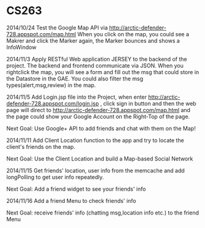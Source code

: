 CS263
=====

2014/10/24
Test the Google Map API via http://arctic-defender-728.appspot.com/map.html
When you click on the map, you could see a Makrer and click the Marker again, the Marker bounces and shows a InfoWindow

2014/11/3
Apply RESTful Web application JERSEY to the backend of the project.
The backend and frontend communicate via JSON. When you rightclick the map, you will see a form and fill out the msg that could store in the Datastore in the GAE.
You could also filter the msg types(alert,msg,review) in the map.

2014/11/5
Add Login.jsp file into the Project, when enter http://arctic-defender-728.appspot.com/login.jsp , click sign in button and then the web page will direct to http://arctic-defender-728.appspot.com/map.html and the page could show your Google Account on the Right-Top of the page.

Next Goal:
Use Google+ API to add friends and chat with them on the Map!

2014/11/11
Add Client Location function to the app and try to locate the client's friends on the map. 

Next Goal:
Use the Client Location and build a Map-based Social Network

2014/11/15
Get friends' location, user info from the memcache and add longPolling to get user info repeatedly.

Next Goal:
Add a friend widget to see your friends' info

2014/11/16
Add a friend Menu to check friends' info

Next Goal:
receive friends' info (chatting msg,location info etc.) to the friend Menu
